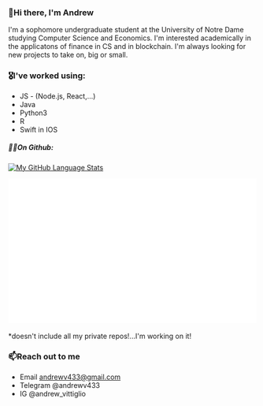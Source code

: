 ### 👋Hi there, I'm Andrew 

I'm a sophomore undergraduate student at the University of Notre Dame studying Computer Science and Economics. I'm interested academically in the applicatons of finance in CS and in blockchain. I'm always looking for new projects to take on, big or small. 

### 🎖I've worked using: 
- JS - (Node.js, React,...)
- Java
- Python3
- R
- Swift in IOS

##### 👨‍💻On Github:





[![My GitHub Language Stats](https://github-readme-stats.vercel.app/api/top-langs/?username=andr3wV&layout=compact&hide_title=true)]()



![](https://raw.githubusercontent.com/andr3wV/github-stats/master/generated/languages.svg#gh-light-mode-only)



*doesn't include all my private repos!...I'm working on it!

### 📫Reach out to me
  - Email andrewv433@gmail.com
  - Telegram @andrewv433
  - IG @andrew_vittiglio
